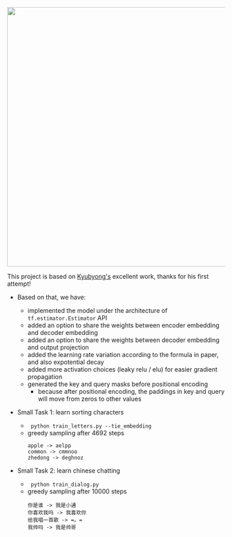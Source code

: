<img src="https://github.com/zhedongzheng/finch/blob/master/assets/transform20fps.gif" height='600'>

This project is based on [Kyubyong's](https://github.com/Kyubyong/transformer) excellent work, thanks for his first attempt!

* Based on that, we have:
  * implemented the model under the architecture of ```tf.estimator.Estimator``` API
  * added an option to share the weights between encoder embedding and decoder embedding
  * added an option to share the weights between decoder embedding and output projection
  * added the learning rate variation according to the formula in paper, and also expotential decay
  * added more activation choices (leaky relu / elu) for easier gradient propagation
  * generated the key and query masks before positional encoding
    * because after positional encoding, the paddings in key and query will move from zeros to other values

* Small Task 1: learn sorting characters
    * ``` python train_letters.py --tie_embedding```
    * greedy sampling after 4692 steps
        ```
        apple -> aelpp
        common -> cmmnoo
        zhedong -> deghnoz
        ```
* Small Task 2: learn chinese chatting
    * ``` python train_dialog.py```
    * greedy sampling after 10000 steps
        ```
        你是谁 -> 我是小通
        你喜欢我吗 -> 我喜欢你
        给我唱一首歌 -> =。=
        我帅吗 -> 我是帅哥
        ```
